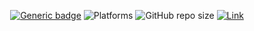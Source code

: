 <div align="center">
 
 [![Generic badge](https://img.shields.io/badge/CodeJam-Timathon-orange.svg)](https://twtcodejam.net/) ![Platforms](https://raster.shields.io/badge/Platform-Web%20Browser-orange.png) ![GitHub repo size](https://img.shields.io/github/repo-size/TWT-Code-Jam-FAST/Probox) [![Link](https://img.shields.io/badge/Link-https://probox.vercel.app-orange.svg)](https://probox.vercel.app)
 
 </div>
